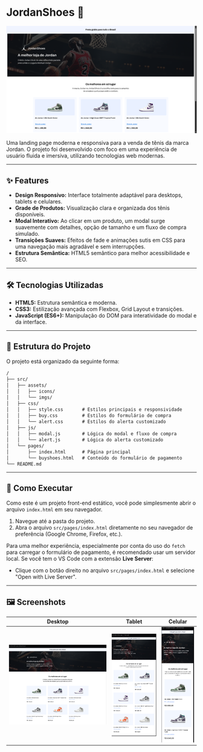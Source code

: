 # JordanShoes 👟

![JordanShoes Hero Section](/src/assets/icons/image.png)

Uma landing page moderna e responsiva para a venda de tênis da marca Jordan. O projeto foi desenvolvido com foco em uma experiência de usuário fluida e imersiva, utilizando tecnologias web modernas.

---

## ✨ Features

- **Design Responsivo:** Interface totalmente adaptável para desktops, tablets e celulares.
- **Grade de Produtos:** Visualização clara e organizada dos tênis disponíveis.
- **Modal Interativo:** Ao clicar em um produto, um modal surge suavemente com detalhes, opção de tamanho e um fluxo de compra simulado.
- **Transições Suaves:** Efeitos de fade e animações sutis em CSS para uma navegação mais agradável e sem interrupções.
- **Estrutura Semântica:** HTML5 semântico para melhor acessibilidade e SEO.

---

## 🛠️ Tecnologias Utilizadas

- **HTML5:** Estrutura semântica e moderna.
- **CSS3:** Estilização avançada com Flexbox, Grid Layout e transições.
- **JavaScript (ES6+):** Manipulação do DOM para interatividade do modal e da interface.

---

## 📂 Estrutura do Projeto

O projeto está organizado da seguinte forma:

```
/
├── src/
│   ├── assets/
│   │   ├── icons/
│   │   └── imgs/
│   ├── css/
│   │   ├── style.css       # Estilos principais e responsividade
│   │   ├── buy.css         # Estilos do formulário de compra
│   │   └── alert.css       # Estilos do alerta customizado
│   ├── js/
│   │   ├── modal.js        # Lógica do modal e fluxo de compra
│   │   └── alert.js        # Lógica do alerta customizado
│   └── pages/
│       ├── index.html      # Página principal
│       └── buyshoes.html   # Conteúdo do formulário de pagamento
└── README.md
```

---

## 🚀 Como Executar

Como este é um projeto front-end estático, você pode simplesmente abrir o arquivo `index.html` em seu navegador.

1. Navegue até a pasta do projeto.
2. Abra o arquivo `src/pages/index.html` diretamente no seu navegador de preferência (Google Chrome, Firefox, etc.).

Para uma melhor experiência, especialmente por conta do uso do `fetch` para carregar o formulário de pagamento, é recomendado usar um servidor local. Se você tem o VS Code com a extensão **Live Server**:

- Clique com o botão direito no arquivo `src/pages/index.html` e selecione "Open with Live Server".

---

## 🖼️ Screenshots

| Desktop | Tablet | Celular |
| :---: | :---: | :---: |
| ![alt text](/src/assets/imgs/desktop.png) | ![alt text](/src/assets/imgs/tablet.png) | ![alt text](/src/assets/imgs/mobile.png) |
